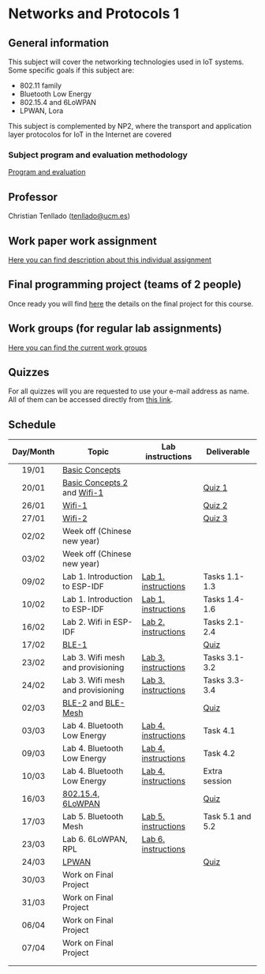 # Networks and Protocols 1

## General information

This subject will cover the networking technologies used in IoT systems. Some
specific goals if this subject are:

* 802.11 family
* Bluetooth Low Energy
* 802.15.4 and 6LoWPAN
* LPWAN, Lora

This subject is complemented by NP2, where the transport and application layer
protocolos for IoT in the Internet are covered

### Subject program and evaluation methodology

[Program and evaluation](slides/Presentation.pdf)

## Professor

Christian Tenllado (tenllado@ucm.es)

## Work paper work assignment

[Here you can find  description about this individual assignment](paperProject.md)

## Final programming project (teams of 2 people)

Once ready you will find [here](FinalProject.md) the details on the final project for this
course.

## Work groups (for regular lab assignments)

[Here you can find the current work groups](groups.md)

## Quizzes

For all quizzes will you are requested to use your e-mail address as name. All
of them can be accessed directly from [this
link](https://api.socrative.com/rc/Yu9Dxn).

## Schedule

| Day/Month | Topic                                                                         | Lab instructions                   | Deliverable                                   |
|:---------:|-------------------------------------------------------------------------------|------------------------------------|-----------------------------------------------|
|   19/01   | [Basic Concepts](slides/Basic_Concepts.pdf)                                   |                                    |                                               |
|   20/01   | [Basic Concepts 2](slides/Basic_Concepts.pdf) and [Wifi-1](slides/Wifi-1.pdf) |                                    | [Quiz 1](https://api.socrative.com/rc/Yu9Dxn) |
|   26/01   | [Wifi-1](slides/Wifi-1.pdf)                                                   |                                    | [Quiz 2](https://api.socrative.com/rc/Yu9Dxn) |
|   27/01   | [Wifi-2](slides/Wifi-2.pdf)                                                   |                                    | [Quiz 3](https://api.socrative.com/rc/Yu9Dxn) |
|   02/02   | Week off (Chinese new year)                                                   |                                    |                                               |
|   03/02   | Week off (Chinese new year)                                                   |                                    |                                               |
|   09/02   | Lab 1. Introduction to ESP-IDF                                                | [Lab 1. instructions](P1/index.md) | Tasks 1.1-1.3                                 |
|   10/02   | Lab 1. Introduction to ESP-IDF                                                | [Lab 1. instructions](P1/index.md) | Tasks 1.4-1.6                                 |
|   16/02   | Lab 2. Wifi in ESP-IDF                                                        | [Lab 2. instructions](P2/index.md) | Tasks 2.1-2.4                                 |
|   17/02   | [BLE-1](slides/BLE-1.pdf)                                                     |                                    | [Quiz](https://api.socrative.com/rc/Yu9Dxn)   |
|   23/02   | Lab 3. Wifi mesh and provisioning                                             | [Lab 3. instructions](P3/index.md) | Tasks 3.1-3.2                                 |
|   24/02   | Lab 3. Wifi mesh and provisioning                                             | [Lab 3. instructions](P3/index.md) | Tasks 3.3-3.4                                 |
|   02/03   | [BLE-2](slides/BLE-2.pdf) and [BLE-Mesh](slides/BLE-Mesh.pdf)                 |                                    | [Quiz](https://api.socrative.com/rc/Yu9Dxn)   |
|   03/03   | Lab 4. Bluetooth Low Energy                                                   | [Lab 4. instructions](P4/index.md) | Task 4.1                                      |
|   09/03   | Lab 4. Bluetooth Low Energy                                                   | [Lab 4. instructions](P4/index.md) | Task 4.2                                      |
|   10/03   | Lab 4. Bluetooth Low Energy                                                   | [Lab 4. instructions](P4/index.md) | Extra session                                 |
|   16/03   | [802.15.4](slides/802_15_4.pdf), [6LoWPAN](slides/6LoWPAN.pdf)                |                                    | [Quiz](https://api.socrative.com/rc/Yu9Dxn)   |
|   17/03   | Lab 5. Bluetooth Mesh                                                         | [Lab 5. instructions](P5/index.md) | Task 5.1 and 5.2                              |
|   23/03   | Lab 6. 6LoWPAN, RPL                                                           | [Lab 6. instructions](P6/index.md) |                                               |
|   24/03   | [LPWAN](slides/LPWAN.pdf)                                                     |                                    | [Quiz](https://api.socrative.com/rc/Yu9Dxn)   |
|   30/03   | Work on Final Project                                                         |                                    |                                               |
|   31/03   | Work on Final Project                                                         |                                    |                                               |
|   06/04   | Work on Final Project                                                         |                                    |                                               |
|   07/04   | Work on Final Project                                                         |                                    |                                               |
|           |                                                                               |                                    |                                               |
|           |                                                                               |                                    |                                               |
